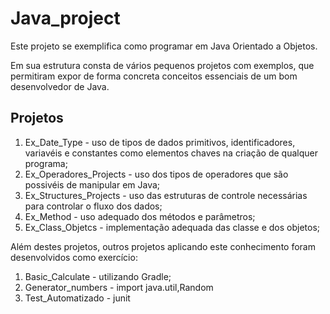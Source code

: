 # Java_project


Este projeto se exemplifica como programar em Java Orientado a Objetos. 

Em sua estrutura consta de vários pequenos projetos com exemplos, que permitiram expor de forma concreta conceitos essenciais de um bom desenvolvedor de Java. 


## Projetos

1. Ex_Date_Type - uso de tipos de dados primitivos, identificadores, variavéis e constantes como elementos chaves na criação de qualquer programa;
2. Ex_Operadores_Projects - uso dos tipos de operadores que são possivéis de manipular em Java;
3. Ex_Structures_Projects - uso das estruturas de controle necessárias para controlar o fluxo dos dados;
4. Ex_Method - uso adequado dos métodos e parâmetros;
5. Ex_Class_Objetcs - implementação adequada das classe e dos objetos;


Além destes projetos, outros projetos aplicando este conhecimento foram desenvolvidos como exercício:

1. Basic_Calculate - utilizando Gradle;
2. Generator_numbers - import java.util,Random
3. Test_Automatizado - junit 

